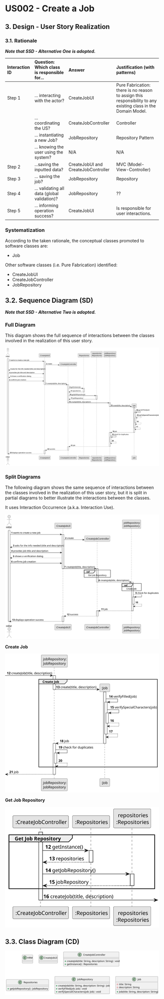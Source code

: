 # US002 - Create a Job 

## 3. Design - User Story Realization 

### 3.1. Rationale

_**Note that SSD - Alternative One is adopted.**_

| Interaction ID | Question: Which class is responsible for...   | Answer                              | Justification (with patterns)                                                                                 |
|:---------------|:----------------------------------------------|:------------------------------------|:--------------------------------------------------------------------------------------------------------------|
| Step 1  		     | 	... interacting with the actor?              | CreateJobUI                         | Pure Fabrication: there is no reason to assign this responsibility to any existing class in the Domain Model. |
| 		             | 	... coordinating the US?                     | CreateJobController                 | Controller                                                                                                    |
| 	  		          | 	... instantiating a new Job?                 | JobRepository                       | Repository Pattern                                                                                            |
| 	  		          | ... knowing the user using the system?        | N/A                                 | N/A                                                                                                           | 
| Step 2  		     | 	...saving the inputted data?                 | CreateJobUI and CreateJobController | MVC (Model-View-Controller)                                                                                   |
| Step 3  		     | 	... saving the job?                          | JobRepository                       | Repository                                                                                                    |
| Step 4  		     | 	... validating all data (global validation)? | JobRepository                       | ??                                                                                                            | 
| Step 5  		     | 	... informing operation success?             | CreateJobUI                         | Is responsible for user interactions.                                                                         | 

### Systematization ##

According to the taken rationale, the conceptual classes promoted to software classes are: 

* Job

Other software classes (i.e. Pure Fabrication) identified: 

* CreateJobUI  
* CreateJobController
* JobRepository


## 3.2. Sequence Diagram (SD)

_**Note that SSD - Alternative Two is adopted.**_

### Full Diagram

This diagram shows the full sequence of interactions between the classes involved in the realization of this user story.

![Sequence Diagram - Full](svg/us002-sequence-diagram-full.svg)

### Split Diagrams

The following diagram shows the same sequence of interactions between the classes involved in the realization of this user story, but it is split in partial diagrams to better illustrate the interactions between the classes.

It uses Interaction Occurrence (a.k.a. Interaction Use).

![Sequence Diagram - split](svg/us002-sequence-diagram-split.svg)

**Create Job**

![Sequence Diagram - Partial - Create Job](svg/us002-sequence-diagram-partial-create-job.svg)

**Get Job Repository**

![Sequence Diagram - Partial - Create Job](svg/us002-sequence-diagram-partial-get-job-repository.svg)

## 3.3. Class Diagram (CD)

![Class Diagram](svg/us002-class-diagram.svg)